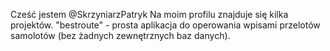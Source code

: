 Cześć jestem @SkrzyniarzPatryk
Na moim profilu znajduje się kilka projektów.
"bestroute" - prosta aplikacja do operowania wpisami 
przelotów samolotów (bez żadnych zewnętrznych baz danych).
